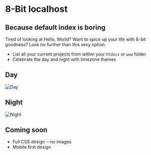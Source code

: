 8-Bit localhost
==============

Because default index is boring
-------------------------------

Tired of looking at Hello, World? Want to spice up your life with 8-bit goodness?
Look no further than this sexy option.

- List all your current projects from within your `htdocs` or `www` folder
- Celebrate the day and night with timezone themes

Day
---
![Day](http://i.imgur.com/i06S6Hn.gif "Day")

Night
-----
![Night](http://i.imgur.com/rsrcdZy.gif "Night")

Coming soon
-----------
- Full CSS design --no images
- Mobile first design
